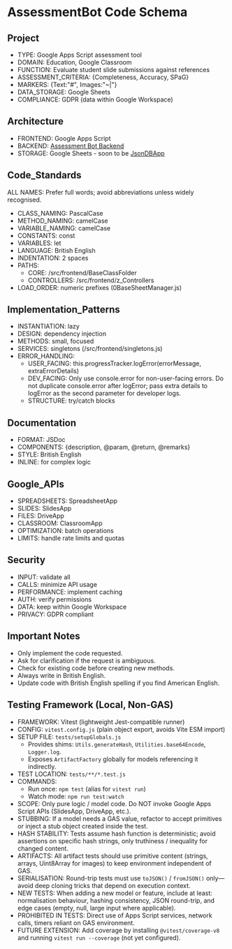 # AssessmentBot Code Schema

## Project

- TYPE: Google Apps Script assessment tool
- DOMAIN: Education, Google Classroom
- FUNCTION: Evaluate student slide submissions against references
- ASSESSMENT_CRITERIA: {Completeness, Accuracy, SPaG}
- MARKERS: {Text:"#", Images:"~|"}
- DATA_STORAGE: Google Sheets
- COMPLIANCE: GDPR (data within Google Workspace)

## Architecture

- FRONTEND: Google Apps Script
- BACKEND: [Assessment Bot Backend](https://github.com/h-arnold/AssessmentBot-Backend)
- STORAGE: Google Sheets - soon to be [JsonDBApp](https://github.com/h-arnold/JsonDbApp)

## Code_Standards

ALL NAMES: Prefer full words; avoid abbreviations unless widely recognised.

- CLASS_NAMING: PascalCase
- METHOD_NAMING: camelCase
- VARIABLE_NAMING: camelCase
- CONSTANTS: const
- VARIABLES: let
- LANGUAGE: British English
- INDENTATION: 2 spaces
- PATHS:
  - CORE: /src/frontend/BaseClassFolder
  - CONTROLLERS: /src/frontend/z_Controllers
- LOAD_ORDER: numeric prefixes (0BaseSheetManager.js)

## Implementation_Patterns

- INSTANTIATION: lazy
- DESIGN: dependency injection
- METHODS: small, focused
- SERVICES: singletons (/src/frontend/singletons.js)
- ERROR_HANDLING:
  - USER_FACING: this.progressTracker.logError(errorMessage, extraErrorDetails)
  - DEV_FACING: Only use console.error for non-user-facing errors. Do not duplicate console.error after logError; pass extra details to logError as the second parameter for developer logs.
  - STRUCTURE: try/catch blocks

## Documentation

- FORMAT: JSDoc
- COMPONENTS: {description, @param, @return, @remarks}
- STYLE: British English
- INLINE: for complex logic

## Google_APIs

- SPREADSHEETS: SpreadsheetApp
- SLIDES: SlidesApp
- FILES: DriveApp
- CLASSROOM: ClassroomApp
- OPTIMIZATION: batch operations
- LIMITS: handle rate limits and quotas

## Security

- INPUT: validate all
- CALLS: minimize API usage
- PERFORMANCE: implement caching
- AUTH: verify permissions
- DATA: keep within Google Workspace
- PRIVACY: GDPR compliant

## Important Notes

- Only implement the code requested.
- Ask for clarification if the request is ambiguous.
- Check for existing code before creating new methods.
- Always write in British English.
- Update code with British English spelling if you find American English.

## Testing Framework (Local, Non-GAS)

- FRAMEWORK: Vitest (lightweight Jest-compatible runner)
- CONFIG: `vitest.config.js` (plain object export, avoids Vite ESM import)
- SETUP FILE: `tests/setupGlobals.js`
  - Provides shims: `Utils.generateHash`, `Utilities.base64Encode`, `Logger.log`.
  - Exposes `ArtifactFactory` globally for models referencing it indirectly.
- TEST LOCATION: `tests/**/*.test.js`
- COMMANDS:
  - Run once: `npm test` (alias for `vitest run`)
  - Watch mode: `npm run test:watch`
- SCOPE: Only pure logic / model code. Do NOT invoke Google Apps Script APIs (SlidesApp, DriveApp, etc.).
- STUBBING: If a model needs a GAS value, refactor to accept primitives or inject a stub object created inside the test.
- HASH STABILITY: Tests assume hash function is deterministic; avoid assertions on specific hash strings, only truthiness / inequality for changed content.
- ARTIFACTS: All artifact tests should use primitive content (strings, arrays, Uint8Array for images) to keep environment independent of GAS.
- SERIALISATION: Round-trip tests must use `toJSON()` / `fromJSON()` only—avoid deep cloning tricks that depend on execution context.
- NEW TESTS: When adding a new model or feature, include at least: normalisation behaviour, hashing consistency, JSON round-trip, and edge cases (empty, null, large input where applicable).
- PROHIBITED IN TESTS: Direct use of Apps Script services, network calls, timers reliant on GAS environment.
- FUTURE EXTENSION: Add coverage by installing `@vitest/coverage-v8` and running `vitest run --coverage` (not yet configured).

